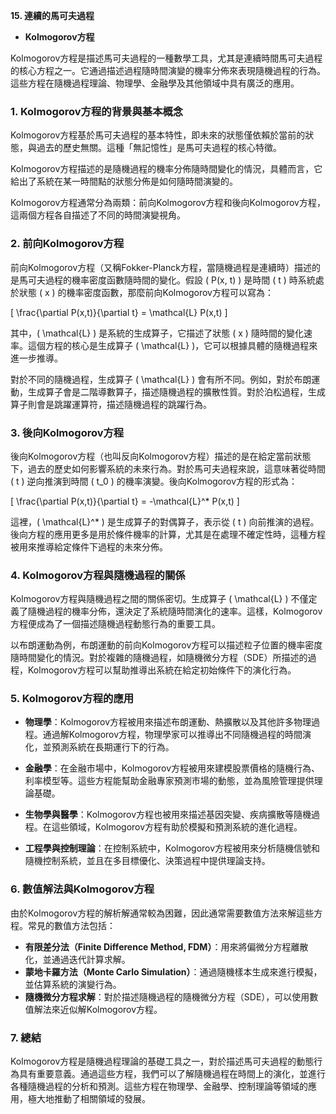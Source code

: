 **15. 連續的馬可夫過程**  
   - **Kolmogorov方程**

Kolmogorov方程是描述馬可夫過程的一種數學工具，尤其是連續時間馬可夫過程的核心方程之一。它通過描述過程隨時間演變的機率分佈來表現隨機過程的行為。這些方程在隨機過程理論、物理學、金融學及其他領域中具有廣泛的應用。

### 1. **Kolmogorov方程的背景與基本概念**

Kolmogorov方程基於馬可夫過程的基本特性，即未來的狀態僅依賴於當前的狀態，與過去的歷史無關。這種「無記憶性」是馬可夫過程的核心特徵。

Kolmogorov方程描述的是隨機過程的機率分佈隨時間變化的情況，具體而言，它給出了系統在某一時間點的狀態分佈是如何隨時間演變的。

Kolmogorov方程通常分為兩類：前向Kolmogorov方程和後向Kolmogorov方程，這兩個方程各自描述了不同的時間演變視角。

### 2. **前向Kolmogorov方程**

前向Kolmogorov方程（又稱Fokker-Planck方程，當隨機過程是連續時）描述的是馬可夫過程的機率密度函數隨時間的變化。假設 \( P(x, t) \) 是時間 \( t \) 時系統處於狀態 \( x \) 的機率密度函數，那麼前向Kolmogorov方程可以寫為：

\[
\frac{\partial P(x,t)}{\partial t} = \mathcal{L} P(x,t)
\]

其中，\( \mathcal{L} \) 是系統的生成算子，它描述了狀態 \( x \) 隨時間的變化速率。這個方程的核心是生成算子 \( \mathcal{L} \)，它可以根據具體的隨機過程來進一步推導。

對於不同的隨機過程，生成算子 \( \mathcal{L} \) 會有所不同。例如，對於布朗運動，生成算子會是二階導數算子，描述隨機過程的擴散性質。對於泊松過程，生成算子則會是跳躍運算符，描述隨機過程的跳躍行為。

### 3. **後向Kolmogorov方程**

後向Kolmogorov方程（也叫反向Kolmogorov方程）描述的是在給定當前狀態下，過去的歷史如何影響系統的未來行為。對於馬可夫過程來說，這意味著從時間 \( t \) 逆向推演到時間 \( t_0 \) 的機率演變。後向Kolmogorov方程的形式為：

\[
\frac{\partial P(x,t)}{\partial t} = -\mathcal{L}^* P(x,t)
\]

這裡，\( \mathcal{L}^* \) 是生成算子的對偶算子，表示從 \( t \) 向前推演的過程。後向方程的應用更多是用於條件機率的計算，尤其是在處理不確定性時，這種方程被用來推導給定條件下過程的未來分佈。

### 4. **Kolmogorov方程與隨機過程的關係**

Kolmogorov方程與隨機過程之間的關係密切。生成算子 \( \mathcal{L} \) 不僅定義了隨機過程的機率分佈，還決定了系統隨時間演化的速率。這樣，Kolmogorov方程便成為了一個描述隨機過程動態行為的重要工具。

以布朗運動為例，布朗運動的前向Kolmogorov方程可以描述粒子位置的機率密度隨時間變化的情況。對於複雜的隨機過程，如隨機微分方程（SDE）所描述的過程，Kolmogorov方程可以幫助推導出系統在給定初始條件下的演化行為。

### 5. **Kolmogorov方程的應用**

- **物理學**：Kolmogorov方程被用來描述布朗運動、熱擴散以及其他許多物理過程。通過解Kolmogorov方程，物理學家可以推導出不同隨機過程的時間演化，並預測系統在長期運行下的行為。
  
- **金融學**：在金融市場中，Kolmogorov方程被用來建模股票價格的隨機行為、利率模型等。這些方程能幫助金融專家預測市場的動態，並為風險管理提供理論基礎。
  
- **生物學與醫學**：Kolmogorov方程也被用來描述基因突變、疾病擴散等隨機過程。在這些領域，Kolmogorov方程有助於模擬和預測系統的進化過程。

- **工程學與控制理論**：在控制系統中，Kolmogorov方程被用來分析隨機信號和隨機控制系統，並且在多目標優化、決策過程中提供理論支持。

### 6. **數值解法與Kolmogorov方程**

由於Kolmogorov方程的解析解通常較為困難，因此通常需要數值方法來解這些方程。常見的數值方法包括：

- **有限差分法（Finite Difference Method, FDM）**：用來將偏微分方程離散化，並通過迭代計算求解。
- **蒙地卡羅方法（Monte Carlo Simulation）**：通過隨機樣本生成來進行模擬，並估算系統的演變行為。
- **隨機微分方程求解**：對於描述隨機過程的隨機微分方程（SDE），可以使用數值解法來近似解Kolmogorov方程。

### 7. **總結**

Kolmogorov方程是隨機過程理論的基礎工具之一，對於描述馬可夫過程的動態行為具有重要意義。通過這些方程，我們可以了解隨機過程在時間上的演化，並進行各種隨機過程的分析和預測。這些方程在物理學、金融學、控制理論等領域的應用，極大地推動了相關領域的發展。